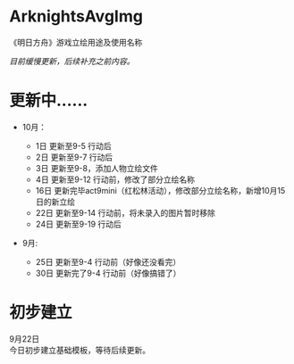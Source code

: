 # ArknightsAvgImg
《明日方舟》游戏立绘用途及使用名称<br/>

<i>目前缓慢更新，后续补充之前内容。</i>

# 更新中......
  - 10月：
      - 1日   更新至9-5 行动后
	  - 2日   更新至9-7 行动后
	  - 3日   更新至9-8，添加人物立绘文件
	  - 4日   更新至9-12 行动前，修改了部分立绘名称
	  - 16日  更新完毕act9mini（红松林活动），修改部分立绘名称，新增10月15日的新立绘
	  - 22日  更新至9-14 行动前，将未录入的图片暂时移除
	  - 24日  更新至9-19 行动后

  - 9月:
      - 25日  更新至9-4 行动前（好像还没看完）
	  - 30日  更新完了9-4 行动前（好像搞错了）

# 初步建立

9月22日<br/>
今日初步建立基础模板，等待后续更新。
